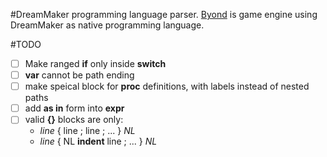 #DreamMaker programming language parser.
[Byond](http://www.byond.com) is game engine using DreamMaker as native
programming language.

#TODO
- [ ] Make ranged **if** only inside **switch**
- [ ] **var** cannot be path ending
- [ ] make speical block for **proc** definitions, with labels instead of nested
  paths
- [ ] add **as in** form into **expr**
- [ ] valid **{}** blocks are only:
    * *line* { line ; line ; ... } *NL*
    * *line* { NL **indent** line ; ... } *NL*

